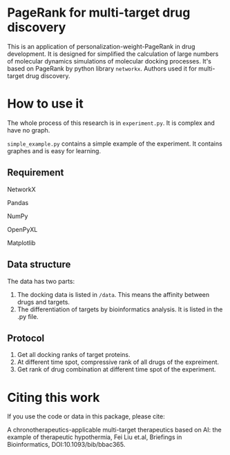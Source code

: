 # PageRank for multi-target drug discovery

This is an application of personalization-weight-PageRank in drug development. It is designed for simplified the calculation of large numbers of molecular dynamics simulations of molecular docking processes. It's based on PageRank by python library `networkx`. Authors used it for multi-target drug discovery.

# How to use it

The whole process of this research is in `experiment.py`. It is complex and have no graph.

`simple_example.py` contains a simple example of the experiment. It contains graphes and is easy for learning.

## Requirement

NetworkX

Pandas

NumPy

OpenPyXL

Matplotlib

## Data structure

The data has two parts:

1. The docking data is listed in `/data`. This means the affinity between drugs and targets.
2. The differentiation of targets by bioinformatics analysis. It is listed in the .py file.

## Protocol

1. Get all docking ranks of target proteins.
2. At different time spot, compressive rank of all drugs of the expreiment.
3. Get rank of drug combination at different time spot of the experiment.

# Citing this work

If you use the code or data in this package, please cite:

A chronotherapeutics-applicable multi-target therapeutics based on AI: the example of therapeutic hypothermia, Fei Liu et.al, Briefings in Bioinformatics, DOI:10.1093/bib/bbac365.
